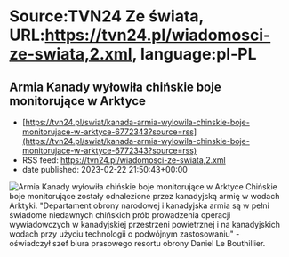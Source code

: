 # Source:TVN24 Ze świata, URL:https://tvn24.pl/wiadomosci-ze-swiata,2.xml, language:pl-PL

## Armia Kanady wyłowiła chińskie boje monitorujące w Arktyce
 - [https://tvn24.pl/swiat/kanada-armia-wylowila-chinskie-boje-monitorujace-w-arktyce-6772343?source=rss](https://tvn24.pl/swiat/kanada-armia-wylowila-chinskie-boje-monitorujace-w-arktyce-6772343?source=rss)
 - RSS feed: https://tvn24.pl/wiadomosci-ze-swiata,2.xml
 - date published: 2023-02-22 21:50:43+00:00

<img alt="Armia Kanady wyłowiła chińskie boje monitorujące w Arktyce" src="https://tvn24.pl/najnowsze/cdn-zdjecie-tw926i-arktyka-6142762/alternates/LANDSCAPE_1280" />
    Chińskie boje monitorujące zostały odnalezione przez kanadyjską armię w wodach Arktyki. "Departament obrony narodowej i kanadyjska armia są w pełni świadome niedawnych chińskich prób prowadzenia operacji wywiadowczych w kanadyjskiej przestrzeni powietrznej i na kanadyjskich wodach przy użyciu technologii o podwójnym zastosowaniu" - oświadczył szef biura prasowego resortu obrony Daniel Le Bouthillier.

